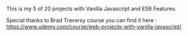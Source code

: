 This is my 5 of 20 projects with Vanilla Javascript and ES6 Features.

Special thanks to Brad Traversy course you can find it here : https://www.udemy.com/course/web-projects-with-vanilla-javascript/
